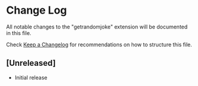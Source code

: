 # Change Log

All notable changes to the "getrandomjoke" extension will be documented in this file.

Check [Keep a Changelog](http://keepachangelog.com/) for recommendations on how to structure this file.

## [Unreleased]

- Initial release
